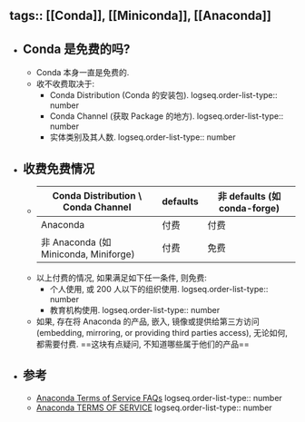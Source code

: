 tags:: [[Conda]], [[Miniconda]], [[Anaconda]]
---

- ## Conda 是免费的吗?
	- Conda 本身一直是免费的.
	- 收不收费取决于:
		- Conda Distribution (Conda 的安装包).
		  logseq.order-list-type:: number
		- Conda Channel (获取 Package 的地方).
		  logseq.order-list-type:: number
		- 实体类别及其人数.
		  logseq.order-list-type:: number
- ## 收费免费情况
	- |  Conda Distribution \ Conda Channel     |  defaults  |   非  defaults (如 conda-forge)  |
	  | ----------- | ----------- | ----------- |
	  | Anaconda      | 付费       | 付费  |
	  | 非 Anaconda (如 Miniconda, Miniforge)   | 付费     |  免费     |
	- 以上付费的情况, 如果满足如下任一条件, 则免费:
		- 个人使用, 或 200 人以下的组织使用.
		  logseq.order-list-type:: number
		- 教育机构使用.
		  logseq.order-list-type:: number
	- 如果, 存在将 Anaconda 的产品, 嵌入, 镜像或提供给第三方访问 (embedding, mirroring, or providing third parties access), 无论如何, 都需要付费. ==这块有点疑问, 不知道哪些属于他们的产品==
- ## 参考
	- [Anaconda Terms of Service FAQs](https://www.anaconda.com/pricing/terms-of-service-faqs)
	  logseq.order-list-type:: number
	- [Anaconda TERMS OF SERVICE](https://legal.anaconda.com/policies/en/)
	  logseq.order-list-type:: number